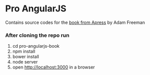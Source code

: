Pro AngularJS
==================
Contains source codes for the [book from Apress](http://www.apress.com/9781430264484) by Adam Freeman

### After cloning the repo run

1.  cd pro-angularjs-book
2.  npm install
3.  bower install
4.  node server
5.  open [http://localhost:3000](http://localhost:3000) in a browser